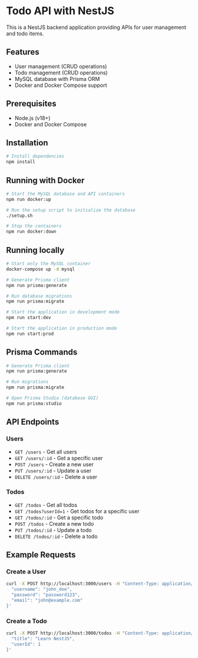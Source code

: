 # Todo API with NestJS

This is a NestJS backend application providing APIs for user management and todo items.

## Features

- User management (CRUD operations)
- Todo management (CRUD operations)
- MySQL database with Prisma ORM
- Docker and Docker Compose support

## Prerequisites

- Node.js (v18+)
- Docker and Docker Compose

## Installation

```bash
# Install dependencies
npm install
```

## Running with Docker

```bash
# Start the MySQL database and API containers
npm run docker:up

# Run the setup script to initialize the database
./setup.sh

# Stop the containers
npm run docker:down
```

## Running locally

```bash
# Start only the MySQL container
docker-compose up -d mysql

# Generate Prisma client
npm run prisma:generate

# Run database migrations
npm run prisma:migrate

# Start the application in development mode
npm run start:dev

# Start the application in production mode
npm run start:prod
```

## Prisma Commands

```bash
# Generate Prisma client
npm run prisma:generate

# Run migrations
npm run prisma:migrate

# Open Prisma Studio (database GUI)
npm run prisma:studio
```

## API Endpoints

### Users

- `GET /users` - Get all users
- `GET /users/:id` - Get a specific user
- `POST /users` - Create a new user
- `PUT /users/:id` - Update a user
- `DELETE /users/:id` - Delete a user

### Todos

- `GET /todos` - Get all todos
- `GET /todos?userId=1` - Get todos for a specific user
- `GET /todos/:id` - Get a specific todo
- `POST /todos` - Create a new todo
- `PUT /todos/:id` - Update a todo
- `DELETE /todos/:id` - Delete a todo

## Example Requests

### Create a User

```bash
curl -X POST http://localhost:3000/users -H "Content-Type: application/json" -d '{
  "username": "john_doe",
  "password": "password123",
  "email": "john@example.com"
}'
```

### Create a Todo

```bash
curl -X POST http://localhost:3000/todos -H "Content-Type: application/json" -d '{
  "title": "Learn NestJS",
  "userId": 1
}'
``` 